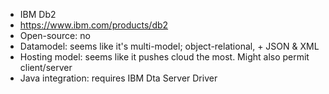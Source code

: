 * IBM Db2
* https://www.ibm.com/products/db2
* Open-source: no
* Datamodel: seems like it's multi-model; object-relational, + JSON & XML
* Hosting model: seems like it pushes cloud the most. Might also permit client/server
* Java integration: requires IBM Dta Server Driver